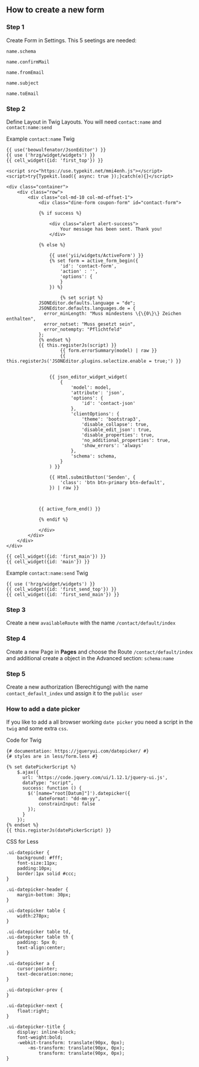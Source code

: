 
## How to create a new form

### Step 1
Create Form in Settings. This 5 seetings are needed: 

`name.schema`

`name.confirmMail`

`name.fromEmail`

`name.subject`

`name.toEmail`

### Step 2
 Define Layout in Twig Layouts. You will need `contact:name` and `contact:name:send`
 
 
Example `contact:name` Twig

```
{{ use('beowulfenator/JsonEditor') }}
{{ use ('hrzg/widget/widgets') }}
{{ cell_widget({id: 'first_top'}) }}

<script src="https://use.typekit.net/mmi4enh.js"></script>
<script>try{Typekit.load({ async: true });}catch(e){}</script>

<div class="container">
    <div class="row">
        <div class="col-md-10 col-md-offset-1">
            <div class="dine-form coupon-form" id="contact-form">

            {% if success %}
            
                <div class="alert alert-success">
                    Your message has been sent. Thank you!
                </div>
            
            {% else %}
            
                {{ use('yii/widgets/ActiveForm') }}    
                {% set form = active_form_begin({
                    'id': 'contact-form',
                    'action' : '',
                    'options': {
                    }
                }) %}
            
                    {% set script %}
            JSONEditor.defaults.language = "de";
            JSONEditor.defaults.languages.de = {
              error_minLength: "Muss mindestens \{\{0\}\} Zeichen enthalten",
              error_notset: "Muss gesetzt sein",
              error_notempty: "Pflichtfeld"
            };
            {% endset %}
            {{ this.registerJs(script) }}
                    {{ form.errorSummary(model) | raw }}
                    {{ this.registerJs('JSONEditor.plugins.selectize.enable = true;') }}
                
        
                {{ json_editor_widget_widget(
                    {
                        'model': model,
                        'attribute': 'json',
                        'options': {
                            'id': 'contact-json'
                        },
                        'clientOptions': {
                            'theme': 'bootstrap3',
                            'disable_collapse': true,
                            'disable_edit_json': true,
                            'disable_properties': true,
                            'no_additional_properties': true,
                            'show_errors': 'always'
                        },
                        'schema': schema,
                    }
                ) }}   
            
                {{ Html.submitButton('Senden', {
                    'class': 'btn btn-primary btn-default',
                }) | raw }}
                       
        
                
            {{ active_form_end() }}
            
            {% endif %}
            
            </div>
        </div>
    </div>
</div>

{{ cell_widget({id: 'first_main'}) }}
{{ cell_widget({id: 'main'}) }}

```

Example `contact:name:send` Twig

```
{{ use ('hrzg/widget/widgets') }}
{{ cell_widget({id: 'first_send_top'}) }}
{{ cell_widget({id: 'first_send_main'}) }}
```

### Step 3
Create a new `availableRoute` with the name `/contact/default/index`

### Step 4
Create a new Page in **Pages** and choose the Route `/contact/default/index`
and additional create a object in the Advanced section: `schema:name`

### Step 5
Create a new authorization (Berechtigung) with the name `contact_default_index`
und assign it to the `public user`

### How to add a date picker

If you like to add a all browser working `date picker` you need a script in the `twig` and some extra `css`.

Code for Twig

```
{# documentation: https://jqueryui.com/datepicker/ #} 
{# styles are in less/form.less #} 

{% set datePickerScript %}
    $.ajax({
      url: 'https://code.jquery.com/ui/1.12.1/jquery-ui.js',
      dataType: "script",
      success: function () {
        $('[name="root[Datum]"]').datepicker({
            dateFormat: "dd-mm-yy",
            constrainInput: false
        });
      }
    });
{% endset %}
{{ this.registerJs(datePickerScript) }}

```

CSS for Less
```
.ui-datepicker {
    background: #fff;
    font-size:11px;
    padding:10px;
    border:1px solid #ccc;
}

.ui-datepicker-header {
    margin-bottom: 30px;
}
 
.ui-datepicker table {
    width:278px;
}
 
.ui-datepicker table td,
.ui-datepicker table th {
    padding: 5px 0;
    text-align:center;
}
 
.ui-datepicker a {
    cursor:pointer;
    text-decoration:none;
}
 
.ui-datepicker-prev {
}
 
.ui-datepicker-next {
    float:right;
}
 
.ui-datepicker-title {
    display: inline-block;
    font-weight:bold;
    -webkit-transform: translate(90px, 0px);
        -ms-transform: translate(90px, 0px);
            transform: translate(90px, 0px);
}

```
